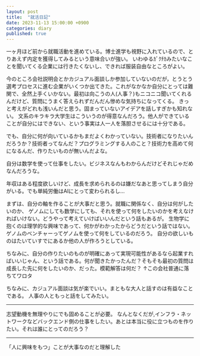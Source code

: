 ```yaml
---
layout: post
title:  "就活日記"
date: 2023-11-13 15:00:00 +0900
categories: diary
published: true
---
```


<!-- To add new posts, simply add a file in the `_posts` directory that follows the convention `YYYY-MM-DD-name-of-post.ext` and includes the necessary front matter. Take a look at the source for this post to get an idea about how it works. -->

一ヶ月ほど前から就職活動を進めている。博士進学も視野に入れているので、とりあえず内定を獲得してみるという意味合いが強い。
いわゆるｶﾞｸﾁｶみたいなことを聞いてくる企業には行きたくないし、できれば服装自由なところがよい。

今のところ会社説明会とかカジュアル面談しか参加していないのだが，とうとう選考プロセスに進む企業がいくつか出てきた。これがなかなか自分にとっては難関で、全然上手くいかない。最初は向こうの人(人事？)もニコニコ聞いてくれるんだけど、質問にうまく答えられずだんだん惨めな気持ちになってくる。
きっと考えがどれも浅いんだと思う。固まっていないアイデアを話しすぎかも知れない。
文系のキラキラ大学生はこういうのが得意なんだろう。他人ができていることが自分にはできない、という事実は人一人を落胆させるには十分である。


でも、自分に何が向いているかもまだよくわかっていない。技術者になりたいんだろうか？技術者ってなんだ？プログラミングする人のこと？技術力を高めて何になるんだ、作りたいものが無いんだよな。

自分は数学を使って仕事をしたい。ビジネスなんもわからんだけどそれじゃだめなんだろうな。

年収はある程度欲しいけど、成長を求められるのは嫌だなあと思ってしまう自分がいる。でも単純労働はAIにとって変わられるし…

まずは、自分の軸を作ることが大事だと思う。就職に関係なく、自分は何がしたいのか、
ゲノムにしても数学にしても、それを使って何をしたいのかを考えなければいけない。どうやって考えていけばいいんだという話もあるが。
生物学に抱くのは理学的な興味であって、何かがわかったからどうだという話ではない。ゲノムのベンチャーってゲノムを使って何をしているのだろう。
自分の欲しいものはたいていすでにあるか他の人が作ろうとしている。

ちなみに、自分の作りたいのものが明確にあって実現可能性があるなら起業すればいいじゃん、という話である。何が聞きたかったんだ？そもそも最初の質問は成長した先に何をしたいのか、だった。模範解答は何だ？
↑この会社普通に落ちてワロタ

ちなみに、カジュアル面談は気が楽でいい。まともな大人と話すのは有益なことである。
人事の人ともっと話をしてみたい。

---

志望動機を無理やりにでも固めることが必要。
なんとなくだが,インフラ・ネットワークなどバックエンド側の仕事をしたい。あとは本当に役に立つものを作りたい。それは誰にとってのだろう？

---

「人に興味をもつ」ことが大事なのだと理解した

